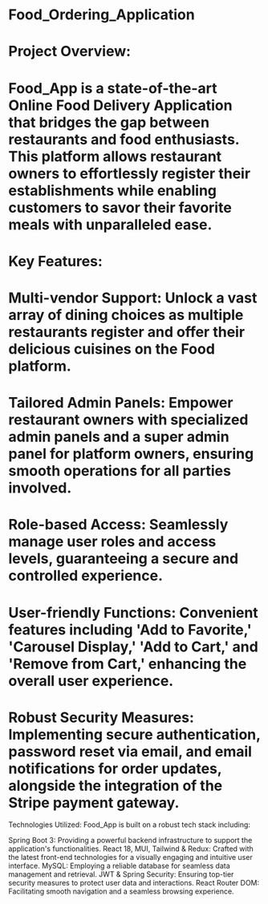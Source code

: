 # Food_Ordering_Application

# Project Overview:
# Food_App is a state-of-the-art Online Food Delivery Application that bridges the gap between restaurants and food enthusiasts. This platform allows restaurant owners to effortlessly register their establishments while enabling customers to savor their favorite meals with unparalleled ease.

# Key Features:

# Multi-vendor Support: Unlock a vast array of dining choices as multiple restaurants register and offer their delicious cuisines on the Food platform.
# Tailored Admin Panels: Empower restaurant owners with specialized admin panels and a super admin panel for platform owners, ensuring smooth operations for all parties involved.
# Role-based Access: Seamlessly manage user roles and access levels, guaranteeing a secure and controlled experience.
# User-friendly Functions: Convenient features including 'Add to Favorite,' 'Carousel Display,' 'Add to Cart,' and 'Remove from Cart,' enhancing the overall user experience.
# Robust Security Measures: Implementing secure authentication, password reset via email, and email notifications for order updates, alongside the integration of the Stripe payment gateway.

Technologies Utilized:
Food_App is built on a robust tech stack including:

Spring Boot 3: Providing a powerful backend infrastructure to support the application's functionalities.
React 18, MUI, Tailwind & Redux: Crafted with the latest front-end technologies for a visually engaging and intuitive user interface.
MySQL: Employing a reliable database for seamless data management and retrieval.
JWT & Spring Security: Ensuring top-tier security measures to protect user data and interactions.
React Router DOM: Facilitating smooth navigation and a seamless browsing experience.
